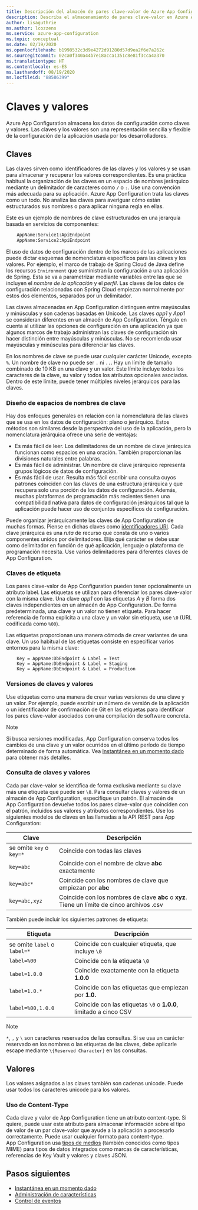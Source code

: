 ```yaml
---
title: Descripción del almacén de pares clave-valor de Azure App Configuration
description: Describa el almacenamiento de pares clave-valor en Azure App Configuration, que almacena los datos de configuración como pares clave-valor. Los pares clave-valor son una representación de la configuración de la aplicación.
author: lisaguthrie
ms.author: lcozzens
ms.service: azure-app-configuration
ms.topic: conceptual
ms.date: 02/19/2020
ms.openlocfilehash: b1998532c3d9e4272d91280d57d9ea2f6e7a262c
ms.sourcegitcommit: 02ca0f340a44b7e18acca1351c8e81f3cca4a370
ms.translationtype: HT
ms.contentlocale: es-ES
ms.lasthandoff: 08/19/2020
ms.locfileid: "88586399"
---
```

# <a name="keys-and-values"></a>Claves y valores

Azure App Configuration almacena los datos de configuración como claves y valores. Las claves y los valores son una representación sencilla y flexible de la configuración de la aplicación usada por los desarrolladores.

## <a name="keys"></a>Claves

Las claves sirven como identificadores de las claves y los valores y se usan para almacenar y recuperar los valores correspondientes. Es una práctica habitual la organización de las claves en un espacio de nombres jerárquico mediante un delimitador de caracteres como `/` o `:`. Use una convención más adecuada para su aplicación. Azure App Configuration trata las claves como un todo. No analiza las claves para averiguar cómo están estructurados sus nombres o para aplicar ninguna regla en ellas.

Este es un ejemplo de nombres de clave estructurados en una jerarquía basada en servicios de componentes:

```aspx
    AppName:Service1:ApiEndpoint
    AppName:Service2:ApiEndpoint
```

El uso de datos de configuración dentro de los marcos de las aplicaciones puede dictar esquemas de nomenclatura específicos para las claves y los valores. Por ejemplo, el marco de trabajo de Spring Cloud de Java define los recursos `Environment` que suministran la configuración a una aplicación de Spring.  Esta se va a parametrizar mediante variables entre las que se incluyen el *nombre de la aplicación* y el *perfil*. Las claves de los datos de configuración relacionadas con Spring Cloud empiezan normalmente por estos dos elementos, separados por un delimitador.

Las claves almacenadas en App Configuration distinguen entre mayúsculas y minúsculas y son cadenas basadas en Unicode. Las claves *app1* y *App1* se consideran diferentes en un almacén de App Configuration. Téngalo en cuenta al utilizar las opciones de configuración en una aplicación ya que algunos marcos de trabajo administran las claves de configuración sin hacer distinción entre mayúsculas y minúsculas. No se recomienda usar mayúsculas y minúsculas para diferenciar las claves.

En los nombres de clave se puede usar cualquier carácter Unicode, excepto `%`. Un nombre de clave no puede ser `.` ni `..`. Hay un límite de tamaño combinado de 10 KB en una clave y un valor. Este límite incluye todos los caracteres de la clave, su valor y todos los atributos opcionales asociados. Dentro de este límite, puede tener múltiples niveles jerárquicos para las claves.

### <a name="design-key-namespaces"></a>Diseño de espacios de nombres de clave

Hay dos enfoques generales en relación con la nomenclatura de las claves que se usa en los datos de configuración: plano o jerárquico. Estos métodos son similares desde la perspectiva del uso de la aplicación, pero la nomenclatura jerárquica ofrece una serie de ventajas:

* Es más fácil de leer. Los delimitadores de un nombre de clave jerárquica funcionan como espacios en una oración. También proporcionan las divisiones naturales entre palabras.
* Es más fácil de administrar. Un nombre de clave jerárquico representa grupos lógicos de datos de configuración.
* Es más fácil de usar. Resulta más fácil escribir una consulta cuyos patrones coinciden con las claves de una estructura jerárquica y que recupera solo una porción de los datos de configuración. Además, muchas plataformas de programación más recientes tienen una compatibilidad nativa para datos de configuración jerárquicos tal que la aplicación puede hacer uso de conjuntos específicos de configuración.

Puede organizar jerárquicamente las claves de App Configuration de muchas formas. Piense en dichas claves como [identificadores URI](https://en.wikipedia.org/wiki/Uniform_Resource_Identifier). Cada clave jerárquica es una *ruta* de recurso que consta de uno o varios componentes unidos por delimitadores. Elija qué carácter se debe usar como delimitador en función de qué aplicación, lenguaje o plataforma de programación necesita. Use varios delimitadores para diferentes claves de App Configuration.

### <a name="label-keys"></a>Claves de etiqueta

Los pares clave-valor de App Configuration pueden tener opcionalmente un atributo label. Las etiquetas se utilizan para diferenciar los pares clave-valor con la misma clave. Una clave *app1* con las etiquetas *A* y *B* forma dos claves independientes en un almacén de App Configuration. De forma predeterminada, una clave y un valor no tienen etiqueta. Para hacer referencia de forma explícita a una clave y un valor sin etiqueta, use `\0` (URL codificada como `%00`).

Las etiquetas proporcionan una manera cómoda de crear variantes de una clave. Un uso habitual de las etiquetas consiste en especificar varios entornos para la misma clave:

```
    Key = AppName:DbEndpoint & Label = Test
    Key = AppName:DbEndpoint & Label = Staging
    Key = AppName:DbEndpoint & Label = Production
```

### <a name="version-key-values"></a>Versiones de claves y valores

Use etiquetas como una manera de crear varias versiones de una clave y un valor. Por ejemplo, puede escribir un número de versión de la aplicación o un identificador de confirmación de Git en las etiquetas para identificar los pares clave-valor asociados con una compilación de software concreta.

> [!NOTE]
> Si busca versiones modificadas, App Configuration conserva todos los cambios de una clave y un valor ocurridos en el último período de tiempo determinado de forma automática. Vea [Instantánea en un momento dado](./concept-point-time-snapshot.md) para obtener más detalles.

### <a name="query-key-values"></a>Consulta de claves y valores

Cada par clave-valor se identifica de forma exclusiva mediante su clave más una etiqueta que puede ser `\0`. Para consultar claves y valores de un almacén de App Configuration, especifique un patrón. El almacén de App Configuration devuelve todos los pares clave-valor que coinciden con el patrón, incluidos sus valores y atributos correspondientes. Use los siguientes modelos de claves en las llamadas a la API REST para App Configuration:

| Clave | Descripción |
|---|---|
| se omite `key` o `key=*` | Coincide con todas las claves |
| `key=abc` | Coincide con el nombre de clave **abc** exactamente |
| `key=abc*` | Coincide con los nombres de clave que empiezan por **abc** |
| `key=abc,xyz` | Coincide con los nombres de clave **abc** o **xyz**. Tiene un límite de cinco archivos .csv |

También puede incluir los siguientes patrones de etiqueta:

| Etiqueta | Descripción |
|---|---|
| se omite `label` o `label=*` | Coincide con cualquier etiqueta, que incluye `\0` |
| `label=%00` | Coincide con la etiqueta `\0` |
| `label=1.0.0` | Coincide exactamente con la etiqueta **1.0.0** |
| `label=1.0.*` | Coincide con las etiquetas que empiezan por **1.0.** |
| `label=%00,1.0.0` | Coincide con las etiquetas `\0` o **1.0.0**, limitado a cinco CSV |

> [!NOTE]
> `*`, `,` y `\` son caracteres reservados de las consultas. Si se usa un carácter reservado en los nombres o las etiquetas de las claves, debe aplicarle escape mediante `\{Reserved Character}` en las consultas.

## <a name="values"></a>Valores

Los valores asignados a las claves también son cadenas unicode. Puede usar todos los caracteres unicode para los valores.

### <a name="use-content-type"></a>Uso de Content-Type
Cada clave y valor de App Configuration tiene un atributo content-type. Si quiere, puede usar este atributo para almacenar información sobre el tipo de valor de un par clave-valor que ayude a la aplicación a procesarlo correctamente. Puede usar cualquier formato para content-type. App Configuration usa [tipos de medios]( https://www.iana.org/assignments/media-types/media-types.xhtml) (también conocidos como tipos MIME) para tipos de datos integrados como marcas de características, referencias de Key Vault y valores y claves JSON.

## <a name="next-steps"></a>Pasos siguientes

* [Instantánea en un momento dado](./concept-point-time-snapshot.md)
* [Administración de características](./concept-feature-management.md)
* [Control de eventos](./concept-app-configuration-event.md)
